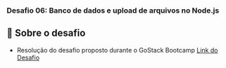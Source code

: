 ### Desafio 06: Banco de dados e upload de arquivos no Node.js

## :rocket: Sobre o desafio

- Resolução do desafio proposto durante o GoStack Bootcamp
  [Link do Desafio](https://github.com/Rocketseat/bootcamp-gostack-desafios/tree/master/desafio-database-upload)
